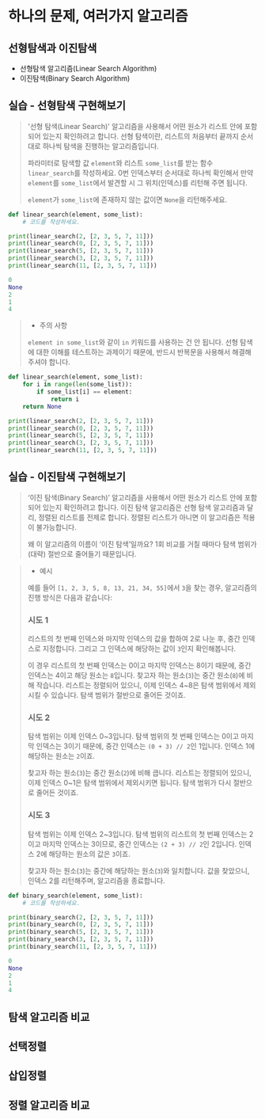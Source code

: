 # 하나의 문제, 여러가지 알고리즘 

## 선형탐색과 이진탐색

- 선형탐색 알고리즘(Linear Search Algorithm)
- 이진탐색(Binary Search Algorithm)

## 실습 - 선형탐색 구현해보기 

> '선형 탐색(Linear Search)' 알고리즘을 사용해서 어떤 원소가 리스트 안에 포함되어 있는지 확인하려고 합니다. 선형 탐색이란, 리스트의 처음부터 끝까지 순서대로 하나씩 탐색을 진행하는 알고리즘입니다.
>
> 
>
> 파라미터로 탐색할 값 `element`와 리스트 `some_list`를 받는 함수 `linear_search`를 작성하세요. 0번 인덱스부터 순서대로 하나씩 확인해서 만약 `element`를 `some_list`에서 발견할 시 그 위치(인덱스)를 리턴해 주면 됩니다.
>
> 
>
> `element`가 `some_list`에 존재하지 않는 값이면 `None`을 리턴해주세요.

```python
def linear_search(element, some_list):
    # 코드를 작성하세요.

print(linear_search(2, [2, 3, 5, 7, 11]))
print(linear_search(0, [2, 3, 5, 7, 11]))
print(linear_search(5, [2, 3, 5, 7, 11]))
print(linear_search(3, [2, 3, 5, 7, 11]))
print(linear_search(11, [2, 3, 5, 7, 11]))
```

```python
0
None
2
1
4
```

> - 주의 사항
>
> `element in some_list`와 같이 `in` 키워드를 사용하는 건 안 됩니다. 선형 탐색에 대한 이해를 테스트하는 과제이기 때문에, 반드시 반복문을 사용해서 해결해 주셔야 합니다.

```python
def linear_search(element, some_list):
    for i in range(len(some_list)):
        if some_list[i] == element:
            return i
    return None

print(linear_search(2, [2, 3, 5, 7, 11]))
print(linear_search(0, [2, 3, 5, 7, 11]))
print(linear_search(5, [2, 3, 5, 7, 11]))
print(linear_search(3, [2, 3, 5, 7, 11]))
print(linear_search(11, [2, 3, 5, 7, 11]))
```



## 실습 - 이진탐색 구현해보기 

> ‘이진 탐색(Binary Search)’ 알고리즘을 사용해서 어떤 원소가 리스트 안에 포함되어 있는지 확인하려고 합니다. 이진 탐색 알고리즘은 선형 탐색 알고리즘과 달리, 정렬된 리스트를 전제로 합니다. 정렬된 리스트가 아니면 이 알고리즘은 적용이 불가능합니다.
>
> 
>
> 왜 이 알고리즘의 이름이 ‘이진 탐색’일까요? 1회 비교를 거칠 때마다 탐색 범위가 (대략) 절반으로 줄어들기 때문입니다.

> - 예시
>
> 예를 들어 `[1, 2, 3, 5, 8, 13, 21, 34, 55]`에서 `3`을 찾는 경우, 알고리즘의 진행 방식은 다음과 같습니다:
>
> 
>
> ### 시도 1
>
> 
>
> 리스트의 첫 번째 인덱스와 마지막 인덱스의 값을 합하여 2로 나눈 후, 중간 인덱스로 지정합니다. 그리고 그 인덱스에 해당하는 값이 `3`인지 확인해봅니다.
>
> 
>
> 이 경우 리스트의 첫 번째 인덱스는 0이고 마지막 인덱스는 8이기 때문에, 중간 인덱스는 4이고 해당 원소는 `8`입니다. 찾고자 하는 원소(`3`)는 중간 원소(`8`)에 비해 작습니다. 리스트는 정렬되어 있으니, 이제 인덱스 4~8은 탐색 범위에서 제외시킬 수 있습니다. 탐색 범위가 절반으로 줄어든 것이죠.
>
> 
>
> ### 시도 2
>
> 
>
> 탐색 범위는 이제 인덱스 0~3입니다. 탐색 범위의 첫 번째 인덱스는 0이고 마지막 인덱스는 3이기 때문에, 중간 인덱스는 `(0 + 3) // 2`인 1입니다. 인덱스 1에 해당하는 원소는 `2`이죠.
>
> 
>
> 찾고자 하는 원소(`3`)는 중간 원소(`2`)에 비해 큽니다. 리스트는 정렬되어 있으니, 이제 인덱스 0~1은 탐색 범위에서 제외시키면 됩니다. 탐색 범위가 다시 절반으로 줄어든 것이죠.
>
> 
>
> ### 시도 3
>
> 
>
> 탐색 범위는 이제 인덱스 2~3입니다. 탐색 범위의 리스트의 첫 번째 인덱스는 2이고 마지막 인덱스는 3이므로, 중간 인덱스는 `(2 + 3) // 2`인 2입니다. 인덱스 2에 해당하는 원소의 값은 `3`이죠.
>
> 
>
> 찾고자 하는 원소(`3`)는 중간에 해당하는 원소(`3`)와 일치합니다. 값을 찾았으니, 인덱스 2를 리턴해주며, 알고리즘을 종료합니다.

```python
def binary_search(element, some_list):
    # 코드를 작성하세요.

print(binary_search(2, [2, 3, 5, 7, 11]))
print(binary_search(0, [2, 3, 5, 7, 11]))
print(binary_search(5, [2, 3, 5, 7, 11]))
print(binary_search(3, [2, 3, 5, 7, 11]))
print(binary_search(11, [2, 3, 5, 7, 11]))
```

```python
0
None
2
1
4
```



## 탐색 알고리즘 비교

## 선택정렬

## 삽입정렬

## 정렬 알고리즘 비교 




